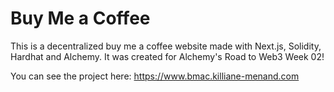 # Buy Me a Coffee

This is a decentralized buy me a coffee website made with Next.js, Solidity, Hardhat and Alchemy.
It was created for Alchemy's Road to Web3 Week 02!

You can see the project here: <https://www.bmac.killiane-menand.com>